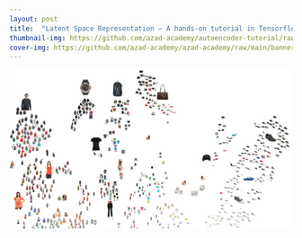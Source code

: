```yaml
---
layout: post
title:  "Latent Space Representation — A hands-on tutorial in Tensorflow"
thumbnail-img: https://github.com/azad-academy/autoencoder-tutorial/raw/main/autoencoder-fashiondb.png
cover-img: https://github.com/azad-academy/azad-academy/raw/main/banner.png
---
```


[![Autoencoders](https://github.com/azad-academy/autoencoder-tutorial/raw/main/autoencoder-fashiondb.png)](https://github.com/azad-academy/autoencoder-tutorial)